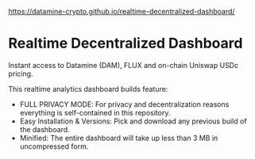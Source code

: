 https://datamine-crypto.github.io/realtime-decentralized-dashboard/

# Realtime Decentralized Dashboard

Instant access to Datamine (DAM), FLUX and on-chain Uniswap USDc pricing. 

This realtime analytics dashboard builds feature:

- FULL PRIVACY MODE: For privacy and decentralization reasons everything is self-contained in this repository. 
- Easy Installation & Versions: Pick and download any previous build of the dashboard.
- Minified: The entire dashboard will take up less than 3 MB in uncompressed form.

